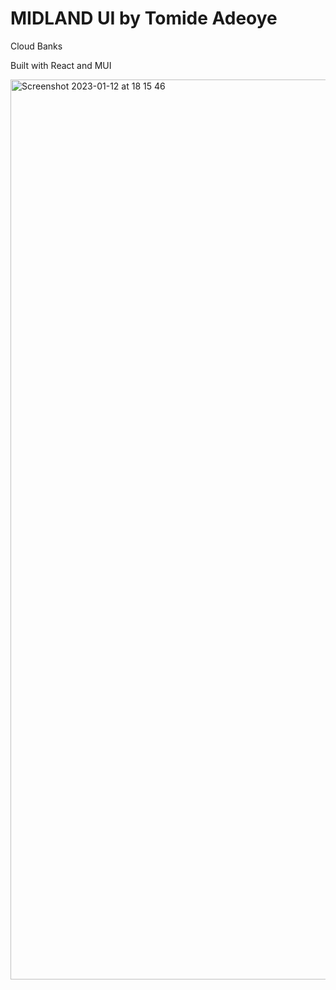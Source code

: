 # MIDLAND UI by Tomide Adeoye

Cloud Banks

Built with React and MUI

<img width="1440" alt="Screenshot 2023-01-12 at 18 15 46" src="https://user-images.githubusercontent.com/55337742/212135044-a52e6885-f3df-45d6-b435-eb784835a387.png">



